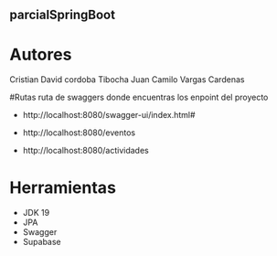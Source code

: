 ## parcialSpringBoot
# Autores 
Cristian David cordoba Tibocha
Juan Camilo Vargas Cardenas


#Rutas
ruta de swaggers donde encuentras los enpoint del proyecto
- http://localhost:8080/swagger-ui/index.html#

- http://localhost:8080/eventos
- http://localhost:8080/actividades

# Herramientas
- JDK 19
- JPA
- Swagger
- Supabase
